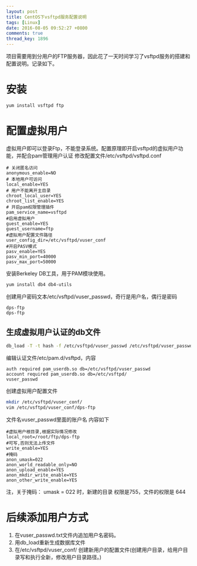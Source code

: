 ```yaml
---
layout: post
title: CentOS下vsftpd服务配置说明
tags: [Linux]
date: 2016-08-05 09:52:27 +0800
comments: true
thread_key: 1896
---
```

项目需要用到分用户的FTP服务器，因此花了一天时间学习了vsftpd服务的搭建和配置说明。记录如下。

# 安装

```bash
yum install vsftpd ftp
```

# 配置虚拟用户

虚拟用户即可以登录Ftp，不能登录系统。配置原理即开启vsftpd的虚拟用户功能，并配合pam管理用户认证
修改配置文件/etc/vsftpd/vsftpd.conf

```properties
# 关闭匿名访问
anonymous_enable=NO
# 本地用户可访问
local_enable=YES
# 用户不能离开主目录
chroot_local_user=YES
chroot_list_enable=YES
# 开启pam权限管理插件
pam_service_name=vsftpd
#启用虚拟用户
guest_enable=YES
guest_username=ftp
#虚拟用户配置文件路径
user_config_dir=/etc/vsftpd/vuser_conf
#开启PASV模式
pasv_enable=YES
pasv_min_port=40000
pasv_max_port=50000
```

安装Berkeley DB工具，用于PAM模块使用。

```bash
yum install db4 db4-utils
```

创建用户密码文本/etc/vsftpd/vuser_passwd，奇行是用户名，偶行是密码

```text
dps-ftp
dps-ftp
```

## 生成虚拟用户认证的db文件

```bash
db_load -T -t hash -f /etc/vsftpd/vuser_passwd /etc/vsftpd/vuser_passwd.db
```

编辑认证文件/etc/pam.d/vsftpd，内容

```
auth required pam_userdb.so db=/etc/vsftpd/vuser_passwd
account required pam_userdb.so db=/etc/vsftpd/
vuser_passwd
```

创建虚拟用户配置文件

```bash
mkdir /etc/vsftpd/vuser_conf/
vim /etc/vsftpd/vuser_conf/dps-ftp  
```

文件名vuser_passwd里面的账户名
内容如下

```
#虚拟用户根目录,根据实际情况修改
local_root=/root/ftp/dps-ftp  
#可写,否则无法上传文件
write_enable=YES
#掩码
anon_umask=022
anon_world_readable_only=NO
anon_upload_enable=YES
anon_mkdir_write_enable=YES
anon_other_write_enable=YES
```

注，关于掩码：
umask = 022 时，新建的目录 权限是755，文件的权限是 644

# 后续添加用户方式

1. 在vuser_passwd.txt文件内追加用户名密码。
2. 用db_load重新生成数据库文件
3. 在/etc/vsftpd/vuser_conf/ 创建新用户的配置文件(创建用户目录，给用户目录写和执行全新，修改用户目录路径。)